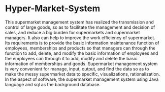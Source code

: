 # Hyper-Market-System 
This supermarket management system has realized the transmission and control of large goods, so as to facilitate the management and decision of sales, and reduce a big burden for supermarkets and supermarket managers. It also can help to improve the work efficiency of supermarket. Its requirements is to provide the basic information maintenance function of employees, memberships and products so that managers can through the function to add, delete, and
modify the basic information of employees and the employees can through it to add, modify and delete the basic information of memberships and goods. Supermarket management system is very convenient for manage, input, output, and find the data so as to make the messy supermarket data to specific, visualizations, rationalization. In the aspect of software, the supermarket management system using Java language and sql as the background database. 
